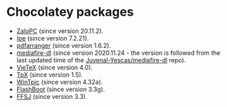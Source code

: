 # Chocolatey packages

* [ZaloPC](https://chocolatey.org/packages/zalopc/) (since version 20.11.2). 
* [Ipe](https://chocolatey.org/packages/Ipe/) (since version 7.2.21).
* [pdfarranger](https://chocolatey.org/packages/pdfarranger) (since version 1.6.2).
* [mediafire-dl](https://chocolatey.org/packages/mediafire-dl) (since version 2020.11.24 - the version is followed from the last updated time of the [Juvenal-Yescas/mediafire-dl](https://github.com/Juvenal-Yescas/mediafire-dl) repo).
* [VieTeX](https://chocolatey.org/packages/vietex) (since version 4.0).
* [TpX](https://chocolatey.org/packages/tpx) (since version 1.5).
* [WinTpic](https://chocolatey.org/packages/wintpic) (since version 4.32a).
* [FlashBoot](https://www.prime-expert.com/flashboot/) (since version 3.3g).
* [FFSJ](http://www.fastfilejoiner.com/) (since version 3.3).
